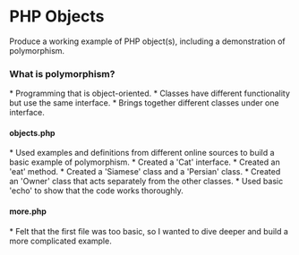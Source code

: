 <h1>PHP Objects</h1>
Produce a working example of PHP object(s), including a demonstration of polymorphism.

<h3>What is polymorphism?</h3>
* Programming that is object-oriented.
* Classes have different functionality but use the same interface.
  * Brings together different classes under one interface.

<h4>objects.php</h4>
* Used examples and definitions from different online sources to build a basic example of polymorphism.
* Created a 'Cat' interface.
* Created an 'eat' method.
* Created a 'Siamese' class and a 'Persian' class.
* Created an 'Owner' class that acts separately from the other classes.
* Used basic 'echo' to show that the code works thoroughly.

<h4>more.php</h4>
* Felt that the first file was too basic, so I wanted to dive deeper and build a more complicated example.
